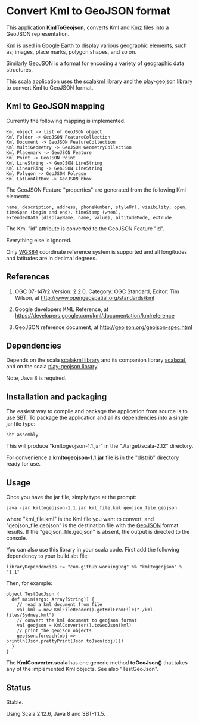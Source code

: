 # Convert Kml to GeoJSON format 

This application **KmlToGeojson**, converts Kml and Kmz files into a GeoJSON representation. 

[Kml](https://developers.google.com/kml/documentation/kmlreference) is used in Google Earth to display 
various geographic elements, such as; images, place marks, polygon shapes, and so on.

Similarly [GeoJSON](http://geojson.org/) is a format for encoding a variety of geographic data structures.

This scala application uses the [scalakml library](https://github.com/workingDog/scalakml) and 
the [play-geojson library](https://github.com/jroper/play-geojson) to convert Kml to GeoJSON format.
 
## Kml to GeoJSON mapping

Currently the following mapping is implemented.

    Kml object -> list of GeoJSON object
    Kml Folder -> GeoJSON FeatureCollection
    Kml Document -> GeoJSON FeatureCollection
    Kml MultiGeometry -> GeoJSON GeometryCollection
    Kml Placemark -> GeoJSON Feature
    Kml Point -> GeoJSON Point
    Kml LineString -> GeoJSON LineString
    Kml LinearRing -> GeoJSON LineString
    Kml Polygon -> GeoJSON Polygon
    Kml LatLonAltBox -> GeoJSON bbox

The GeoJSON Feature "properties" are generated from the following Kml elements:

    name, description, address, phoneNumber, styleUrl, visibility, open, 
    timeSpan (begin and end), timeStamp (when),
    extendedData (displayName, name, value), altitudeMode, extrude
 
The Kml "id" attribute is converted to the GeoJSON Feature "id".

Everything else is ignored.
 
Only [WGS84](https://en.wikipedia.org/wiki/World_Geodetic_System) coordinate reference system 
is supported and all longitudes and latitudes are in decimal degrees.
 
## References
 
1) OGC 07-147r2 Version: 2.2.0, Category: OGC Standard, Editor: Tim Wilson, at http://www.opengeospatial.org/standards/kml

2) Google developers KML Reference, at https://developers.google.com/kml/documentation/kmlreference

3) GeoJSON reference document, at http://geojson.org/geojson-spec.html

## Dependencies

Depends on the scala [scalakml library](https://github.com/workingDog/scalakml)
and its companion library [scalaxal](https://github.com/workingDog/scalaxal), 
and on the scala [play-geojson library](https://github.com/jroper/play-geojson).

Note, Java 8 is required.

## Installation and packaging

The easiest way to compile and package the application from source is to use [SBT](http://www.scala-sbt.org/).
To package the application and all its dependencies into a single jar file type:

    sbt assembly

This will produce "kmltogeojson-1.1.jar" in the "./target/scala-2.12" directory.

For convenience a **kmltogeojson-1.1.jar** file is in the "distrib" directory ready for use.


## Usage

Once you have the jar file, simply type at the prompt:
 
    java -jar kmltogeojson-1.1.jar kml_file.kml geojson_file.geojson
 
where "kml_file.kml" is the Kml file you want to convert, and "geojson_file.geojson" is the destination file 
with the [GeoJSON](http://geojson.org/) format results. If the "geojson_file.geojson" is absent, the output is directed to the console.
 
You can also use this library in your scala code. First add the following dependency to your build.sbt file:

    libraryDependencies += "com.github.workingDog" %% "kmltogeojson" % "1.1"

Then, for example:

    object TestGeoJson {
      def main(args: Array[String]) {
        // read a kml document from file
        val kml = new KmlFileReader().getKmlFromFile("./kml-files/Sydney.kml")
        // convert the kml document to geojson format
        val geojson = KmlConverter().toGeoJson(kml)
        // print the geojson objects
        geojson.foreach(obj => println(Json.prettyPrint(Json.toJson(obj))))
      }
    }
   
The **KmlConverter.scala** has one generic method **toGeoJson()** that takes any of the implemented Kml objects. 
See also "TestGeoJson".

## Status

Stable.

Using Scala 2.12.6, Java 8 and SBT-1.1.5.


